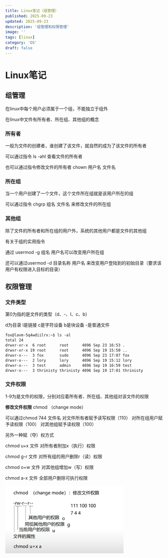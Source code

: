 ```yaml
---
title: Linux笔记（组管理）
published: 2025-09-23
updated: 2025-09-23
description: '组管理和权限管理'
image: ''
tags: [linux]
category: 'OS'
draft: false 
---
```


# Linux笔记

## 组管理

在linux中每个用户必须属于一个组，不能独立于组外

在linux中文件有所有者、所在组、其他组的概念



### 所有者

一般为文件的创建者，谁创建了该文件，就自然的成为了该文件的所有者

可以通过指令	ls -ahl 	查看文件的所有者

也可以通过指令修改文件的所有者	chown 用户名 文件名



### 所在组 	

当一个用户创建了一个文件，这个文件所在组就是该用户所在的组

可以通过指令	chgrp 组名 文件名	来修改文件的所在组



### 其他组	

除了文件的所有者和所在组的用户外，系统的其他用户都是文件的其他组



有关于组的实用指令

通过 usermod -g  组名  用户名可以改变用户所在组

还可以通过usermod -d  目录名称  用户名 	来改变用户登陆到的初始目录（要求该用户有权限进入目标的目录）





## 权限管理

### 文件类型

第0为指的是文件的类型（d、-、l、c、b）

d为目录	l是链接	c是字符设备	b是块设备	-是普通文件

```
fox@lavm-5q4wdiilrx:~$ ls -al
total 24
drwxr-xr-x  6 root      root      4096 Sep 23 16:53 .
drwxr-xr-x 19 root      root      4096 Sep 19 15:50 ..
drwxr-x---  3 fox       sudo      4096 Sep 23 17:07 fox
drwxr-x---  2 lory      lory      4096 Sep 19 15:12 lory
drwxr-x---  3 test      admin     4096 Sep 19 16:59 test
drwxr-x---  3 thrinisty thrinisty 4096 Sep 19 17:01 thrinisty
```



### 文件权限

1-9为是文件的权限，分别对应着所有者、所在组、其他组对该文件的权限

**修改文件权限** 	chmod （change mode）

可以通过chmod 744 文件名 对文件所有者赋予读写权限（110）	对所在组用户赋予读权限（100）	对其他组赋予读权限（100）

另外一种赋（夺）权方式

chmod u+x 文件	对所有者附加x（执行）权限

chmod g-r  文件	对所有组的用户删除r（读）权限

chmod o+w 文件	对其他组增加w（写）权限

chmod a-x   文件	全部用户删除可执行权限

![34](../images/34.png)

